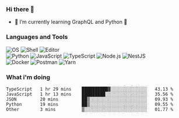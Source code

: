 ### Hi there 👋

- 🌱 I’m currently learning GraphQL and Python 🐍

### Languages and Tools

![OS](https://img.shields.io/badge/-Arch-informational?style=flat&logo=arch-linux&logoColor=white&color=1793D1)
![Shell](https://img.shields.io/badge/-Zsh-informational?style=flat&logo=gnu-bash&logoColor=white&color=4EAA25)
![Editor](https://img.shields.io/badge/-Visual%20Studio%20Code-informational?style=flat&logo=visual-studio-code&logoColor=white&color=007ACC)\
![Python](https://img.shields.io/badge/-Python-informational?style=flat&logo=python&logoColor=white&color=3776AB)
![JavaScript](https://img.shields.io/badge/-JavaScript-informational?style=flat&logo=javascript&logoColor=white&color=F7DF1E)
![TypeScript](https://img.shields.io/badge/-TypeScript-informational?style=flat&logo=typescript&logoColor=white&color=007ACC)
![Node.js](https://img.shields.io/badge/-Node.js-informational?style=flat&logo=node.js&logoColor=white&color=339933)
![NestJS](https://img.shields.io/badge/-NestJS-informational?style=flat&logo=nestjs&logoColor=white&color=E0234E)\
![Docker](https://img.shields.io/badge/-Docker-informational?style=flat&logo=docker&logoColor=white&color=2496ED)
![Postman](https://img.shields.io/badge/-Postman-informational?style=flat&logo=postman&logoColor=white&color=FF6C37)
![Yarn](https://img.shields.io/badge/-Yarn-informational?style=flat&logo=yarn&logoColor=white&color=2C8EBB)

### What i'm doing

<!--START_SECTION:waka-->
```text
TypeScript   1 hr 29 mins    ██████████▓░░░░░░░░░░░░░░   43.13 % 
JavaScript   1 hr 13 mins    █████████░░░░░░░░░░░░░░░░   35.56 % 
JSON         20 mins         ██▒░░░░░░░░░░░░░░░░░░░░░░   09.93 % 
Python       19 mins         ██▒░░░░░░░░░░░░░░░░░░░░░░   09.55 % 
Other        3 mins          ▒░░░░░░░░░░░░░░░░░░░░░░░░   01.77 % 
```
<!--END_SECTION:waka-->
